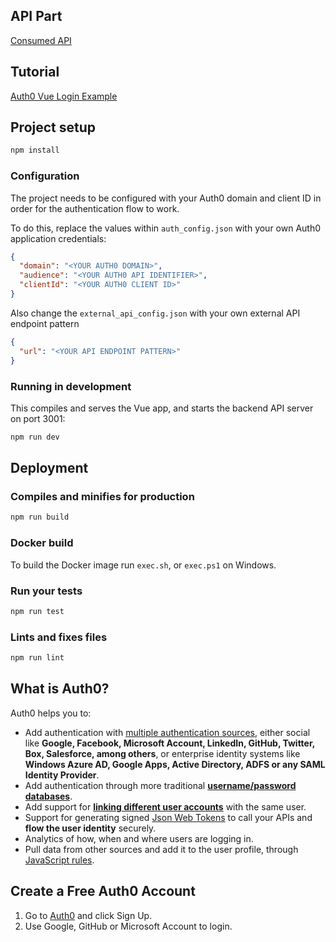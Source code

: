 ## API Part

[Consumed API](https://github.com/muhammet-mucahit/Login-App-Fast-API)


## Tutorial

[Auth0 Vue Login Example](https://auth0.com/docs/quickstart/spa/vuejs/02-calling-an-api)

## Project setup

```bash
npm install
```

### Configuration

The project needs to be configured with your Auth0 domain and client ID in order for the authentication flow to work.

To do this, replace the values within `auth_config.json` with your own Auth0 application credentials:

```json
{
  "domain": "<YOUR AUTH0 DOMAIN>",
  "audience": "<YOUR AUTH0 API IDENTIFIER>",
  "clientId": "<YOUR AUTH0 CLIENT ID>"
}
```

Also change the `external_api_config.json` with your own external API endpoint pattern

```json
{
  "url": "<YOUR API ENDPOINT PATTERN>"
}
```

### Running in development

This compiles and serves the Vue app, and starts the backend API server on port 3001:

```bash
npm run dev
```

## Deployment

### Compiles and minifies for production

```bash
npm run build

```

### Docker build

To build the Docker image run `exec.sh`, or `exec.ps1` on Windows.

### Run your tests

```bash
npm run test
```

### Lints and fixes files

```bash
npm run lint
```

## What is Auth0?

Auth0 helps you to:

- Add authentication with [multiple authentication sources](https://docs.auth0.com/identityproviders), either social like **Google, Facebook, Microsoft Account, LinkedIn, GitHub, Twitter, Box, Salesforce, among others**, or enterprise identity systems like **Windows Azure AD, Google Apps, Active Directory, ADFS or any SAML Identity Provider**.
- Add authentication through more traditional **[username/password databases](https://docs.auth0.com/mysql-connection-tutorial)**.
- Add support for **[linking different user accounts](https://docs.auth0.com/link-accounts)** with the same user.
- Support for generating signed [Json Web Tokens](https://docs.auth0.com/jwt) to call your APIs and **flow the user identity** securely.
- Analytics of how, when and where users are logging in.
- Pull data from other sources and add it to the user profile, through [JavaScript rules](https://docs.auth0.com/rules).

## Create a Free Auth0 Account

1. Go to [Auth0](https://auth0.com/signup) and click Sign Up.
2. Use Google, GitHub or Microsoft Account to login.